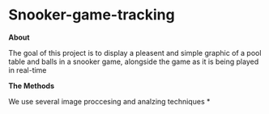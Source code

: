 # Snooker-game-tracking
**About**

The goal of this project is to display a pleasent and simple graphic of a pool table and balls in a snooker game, alongside the game as it is being played in real-time

**The Methods**

We use several image proccesing and analzing techniques
*


